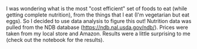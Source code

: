 I was wondering what is the most "cost efficient" set of foods to eat (while getting complete nutrition), from the things that I eat (I'm vegetarian but eat eggs). So I decided to use data analysis to figure this out!
Nutrition data was pulled from the NDB database (https://ndb.nal.usda.gov/ndb/).
Prices were taken from my local store and Amazon.
Results were a little surprising to me (check out the notebook for the results).
